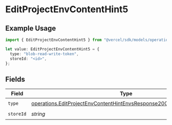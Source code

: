 # EditProjectEnvContentHint5

## Example Usage

```typescript
import { EditProjectEnvContentHint5 } from "@vercel/sdk/models/operations/editprojectenv.js";

let value: EditProjectEnvContentHint5 = {
  type: "blob-read-write-token",
  storeId: "<id>",
};
```

## Fields

| Field                                                                                                                                                            | Type                                                                                                                                                             | Required                                                                                                                                                         | Description                                                                                                                                                      |
| ---------------------------------------------------------------------------------------------------------------------------------------------------------------- | ---------------------------------------------------------------------------------------------------------------------------------------------------------------- | ---------------------------------------------------------------------------------------------------------------------------------------------------------------- | ---------------------------------------------------------------------------------------------------------------------------------------------------------------- |
| `type`                                                                                                                                                           | [operations.EditProjectEnvContentHintEnvsResponse200ApplicationJSONType](../../models/operations/editprojectenvcontenthintenvsresponse200applicationjsontype.md) | :heavy_check_mark:                                                                                                                                               | N/A                                                                                                                                                              |
| `storeId`                                                                                                                                                        | *string*                                                                                                                                                         | :heavy_check_mark:                                                                                                                                               | N/A                                                                                                                                                              |